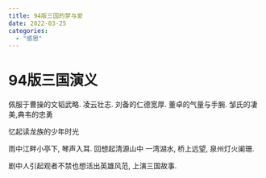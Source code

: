 ```yaml
---
title: 94版三国的梦与爱
date: 2022-03-25
categories:
  - "感思"
---
```


# 94版三国演义

佩服于曹操的文韬武略. 凌云壮志. 刘备的仁德宽厚. 董卓的气量与手腕. 邹氏的凄美,典韦的忠勇

忆起读龙族的少年时光

雨中江畔小亭下, 琴声入耳.
回想起清源山中 一湾湖水, 桥上远望, 泉州灯火阑珊.

剧中人引起观者不禁也想活出英雄风范, 上演三国故事.
